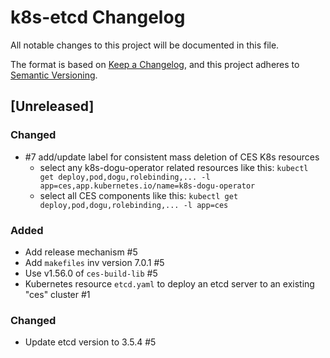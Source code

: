 # k8s-etcd Changelog
All notable changes to this project will be documented in this file.

The format is based on [Keep a Changelog](https://keepachangelog.com/en/1.0.0/),
and this project adheres to [Semantic Versioning](https://semver.org/spec/v2.0.0.html).

## [Unreleased]

### Changed
- #7 add/update label for consistent mass deletion of CES K8s resources
   - select any k8s-dogu-operator related resources like this: `kubectl get deploy,pod,dogu,rolebinding,... -l app=ces,app.kubernetes.io/name=k8s-dogu-operator`
   - select all CES components like this: `kubectl get deploy,pod,dogu,rolebinding,... -l app=ces`
  
### Added

- Add release mechanism #5
- Add `makefiles` inv version 7.0.1 #5
- Use v1.56.0 of `ces-build-lib` #5
- Kubernetes resource `etcd.yaml` to deploy an etcd server to an existing "ces" cluster #1

### Changed

- Update etcd version to 3.5.4 #5

